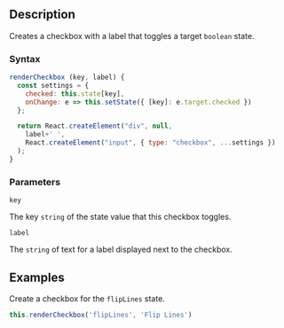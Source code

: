 ## Description

Creates a checkbox with a label that toggles a target `boolean` state.

### Syntax

```js
renderCheckbox (key, label) {
  const settings = {
    checked: this.state[key],
    onChange: e => this.setState({ [key]: e.target.checked })
  };

  return React.createElement("div", null,
    label+' ',
    React.createElement("input", { type: "checkbox", ...settings })
  );
}
```

### Parameters

`key`

The key `string` of the state value that this checkbox toggles.

`label`

The `string` of text for a label displayed next to the checkbox.

## Examples

Create a checkbox for the `flipLines` state.

```js
this.renderCheckbox('flipLines', 'Flip Lines')
```
